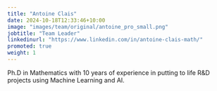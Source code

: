 ```yaml
---
title: "Antoine Clais"
date: 2024-10-18T12:33:46+10:00
image: "images/team/original/antoine_pro_small.png"
jobtitle: "Team Leader"
linkedinurl: "https://www.linkedin.com/in/antoine-clais-math/"
promoted: true
weight: 1
---
```


Ph.D in Mathematics with 10 years of experience in putting to life R&D projects using Machine Learning and AI.
